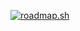 [![roadmap.sh](https://roadmap.sh/card/tall/68c959d7241c4d0923889bfe?variant=dark&roadmaps=%2Cdevops%2Cdocker%2Cgit-github%2Cfull-stack)](https://roadmap.sh/u/aikain)
